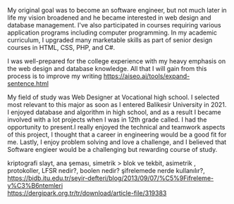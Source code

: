 My original goal was to become an software engineer, but not much later in life my vision broadened and he became interested in web design and database management.
I've also participated in courses requiring various application programs including computer programming.
In my academic curriculum, I upgraded many marketable skills as part of senior design courses in HTML, CSS, PHP, and C#.


I was well-prepared for the college experience with my heavy emphasis
on the web design and database knowledge.
All that I will gain from this process is to improve my writing
https://aiseo.ai/tools/expand-sentence.html

My field of study was Web Designer at Vocational high school. I selected most relevant to this major as soon as I entered Balikesir University in 2021. I enjoyed database and algorithm in high school, and as a result I became involved with a lot projects when I was in 12th grade called. I had the opportunity to present.I really enjoyed the technical and teamwork aspects of this project, I
thought that a career in engineering would be a good fit for me.
Lastly, I enjoy problem solving and love a challenge, and I believed that Software engieer would be a challenging but rewarding  course of study. 


kriptografi slayt, ana şeması, simetrik > blok ve tekbit, asimetrik , protokoller, LFSR nedir?, boolen nedir? şifrelemede nerde kullanılır?,
https://bidb.itu.edu.tr/seyir-defteri/blog/2013/09/07/%C5%9Fifreleme-y%C3%B6ntemleri <br>
https://dergipark.org.tr/tr/download/article-file/319383
